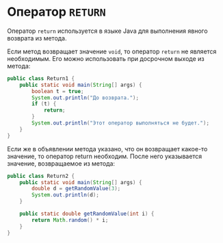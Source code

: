 # Оператор `RETURN`
Оператор `return` используется в языке Java для выполнения явного возврата из метода.

Если метод возвращает значение `void`, то оператор `return` не является необходимым. Его можно использовать при досрочном выходе из метода:
```java
public class Return1 {
    public static void main(String[] args) {
        boolean t = true;
        System.out.println("Дo возврата.");
        if (t) {
            return;
        }
        System.out.println("Этот оператор выполняться не будет.");
    }
}
```

Если же в объявлении метода указано, что он возвращает какое-то значение, то оператор return необходим. После него указывается значение, возвращаемое из метода:
```java
public class Return2 {
    public static void main(String[] args) {
        double d = getRandomValue(3);
        System.out.println(d);
    }

    public static double getRandomValue(int i) {
        return Math.random() * i;
    }
}
```

